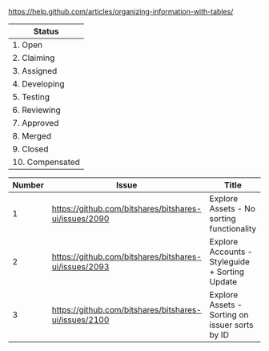 https://help.github.com/articles/organizing-information-with-tables/

| Status |
| --- |
| 1. Open |
| 2. Claiming |
| 3. Assigned |
| 4. Developing |
| 5. Testing |
| 6. Reviewing |
| 7. Approved |
| 8. Merged |
| 9. Closed |
| 10. Compensated |

| Number | Issue | Title | PR | Status | Estimation |
| --- | --- | --- | --- | --- | --- |
| 1 | https://github.com/bitshares/bitshares-ui/issues/2090 | Explore Assets - No sorting functionality | https://github.com/bitshares/bitshares-ui/pull/2092 | Closed | 2 hours |
| 2 | https://github.com/bitshares/bitshares-ui/issues/2093 | Explore Accounts - Styleguide + Sorting Update | https://github.com/bitshares/bitshares-ui/pull/2131 | Reviewing | 10 hours |
| 3 | https://github.com/bitshares/bitshares-ui/issues/2100 | Explore Assets - Sorting on issuer sorts by ID | XXXXX | Assigned | X hours |

